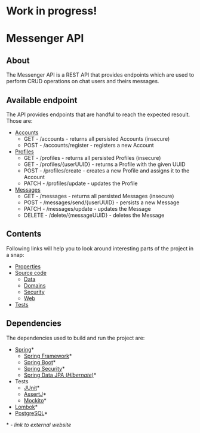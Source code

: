 # Work in progress!

# Messenger API

## About
The Messenger API is a REST API that provides endpoints which are used to perform CRUD operations on chat users and theirs messages.

## Available endpoint
The API provides endpoints that are handful to reach the expected resoult. Those are:
* [Accounts](https://github.com/mWasyluk/spring-boot_messenger-api/blob/account-registration/src/main/java/pl/wasyluva/spring_messengerapi/web/controller/AccountController.java)
  * GET - /accounts - returns all persisted Accounts (insecure)
  * POST - /accounts/register - registers a new Account
* [Profiles](https://github.com/mWasyluk/spring-boot_messenger-api/blob/main/src/main/java/pl/wasyluva/spring_messengerapi/web/controller/UserProfileController.java)
  * GET - /profiles - returns all persisted Profiles (insecure)
  * GET - /profiles/{userUUID} - returns a Profile with the given UUID
  * POST - /profiles/create - creates a new Profile and assigns it to the Account
  * PATCH - /profiles/update - updates the Profile
* [Messages](https://github.com/mWasyluk/spring-boot_messenger-api/blob/main/src/main/java/pl/wasyluva/spring_messengerapi/web/controller/MessageController.java)
  * GET - /messages - returns all persisted Messages (insecure)
  * POST - /messages/send/{userUUID} - persists a new Message
  * PATCH - /messages/update - updates the Message
  * DELETE - /delete/{messageUUID} - deletes the Message
  
## Contents
Following links will help you to look around interesting parts of the project in a snap:
* [Properties](https://github.com/mWasyluk/spring-boot_messenger-api/blob/main/src/main/resources/application.properties)
* [Source code](https://github.com/mWasyluk/spring-boot_messenger-api/tree/main/src/main/java/pl/wasyluva/spring_messengerapi)
  * [Data](https://github.com/mWasyluk/spring-boot_messenger-api/tree/main/src/main/java/pl/wasyluva/spring_messengerapi/data)
  * [Domains](https://github.com/mWasyluk/spring-boot_messenger-api/tree/main/src/main/java/pl/wasyluva/spring_messengerapi/domain)
  * [Security](https://github.com/mWasyluk/spring-boot_messenger-api/tree/main/src/main/java/pl/wasyluva/spring_messengerapi/security)
  * [Web](https://github.com/mWasyluk/spring-boot_messenger-api/tree/main/src/main/java/pl/wasyluva/spring_messengerapi/web)
* [Tests](https://github.com/mWasyluk/spring-boot_messenger-api/tree/main/src/test/java/pl/wasyluva/spring_messengerapi)

## Dependencies
The dependencies used to build and run the project are:
* [Spring](https://spring.io/projects)*
  * [Spring Framework](https://docs.spring.io/spring-framework/docs/current/reference/html/)*
  * [Spring Boot](https://docs.spring.io/spring-boot/docs/current/reference/html/index.html)*
  * [Spring Security](https://docs.spring.io/spring-security/reference/index.html)*
  * [Spring Data JPA (_Hibernate_)](https://docs.spring.io/spring-data/jpa/docs/current/reference/html/)*
* Tests
  * [JUnit](https://junit.org/junit5/docs/current/user-guide/)*
  * [AssertJ](https://joel-costigliola.github.io/assertj/assertj-core.html)*
  * [Mockito](https://site.mockito.org/)*
* [Lombok](https://projectlombok.org/features/)*
* [PostgreSQL](https://jdbc.postgresql.org/documentation/use/)*

\* -<em> link to external website</em>
